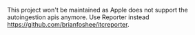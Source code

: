 This project won't be maintained as Apple does not support the autoingestion apis anymore. Use Reporter instead https://github.com/brianfoshee/itcreporter.
